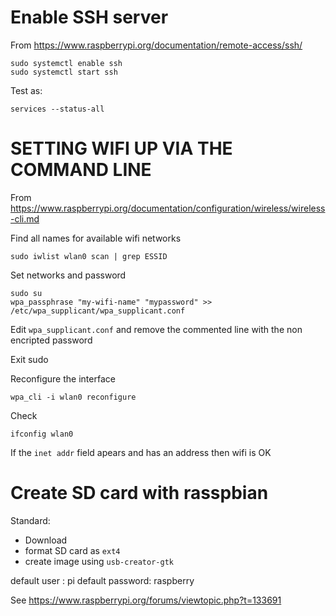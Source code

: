 
Enable SSH server
===================================================================================

From
<https://www.raspberrypi.org/documentation/remote-access/ssh/>

    sudo systemctl enable ssh
    sudo systemctl start ssh

Test as:

    services --status-all



SETTING WIFI UP VIA THE COMMAND LINE
===================================================================================

From 
<https://www.raspberrypi.org/documentation/configuration/wireless/wireless-cli.md>

Find all names for available wifi networks

    sudo iwlist wlan0 scan | grep ESSID

Set networks and password

    sudo su
    wpa_passphrase "my-wifi-name" "mypassword" >> /etc/wpa_supplicant/wpa_supplicant.conf

Edit `wpa_supplicant.conf` and remove the commented line with the non encripted password

Exit sudo 

Reconfigure the interface

    wpa_cli -i wlan0 reconfigure
    
Check

    ifconfig wlan0
    
If the `inet addr` field apears and has an address then wifi is OK


Create SD card with rasspbian
===================================================================================

Standard:

- Download
- format SD card as `ext4`
- create image using `usb-creator-gtk`

default user : pi
default password: raspberry

See
<https://www.raspberrypi.org/forums/viewtopic.php?t=133691>
